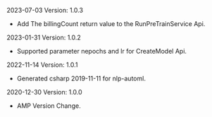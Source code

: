 2023-07-03 Version: 1.0.3
- Add The billingCount return value to the RunPreTrainService Api.

2023-01-31 Version: 1.0.2
- Supported parameter nepochs and lr for CreateModel Api.

2022-11-14 Version: 1.0.1
- Generated csharp 2019-11-11 for nlp-automl.

2020-12-30 Version: 1.0.0
- AMP Version Change.

